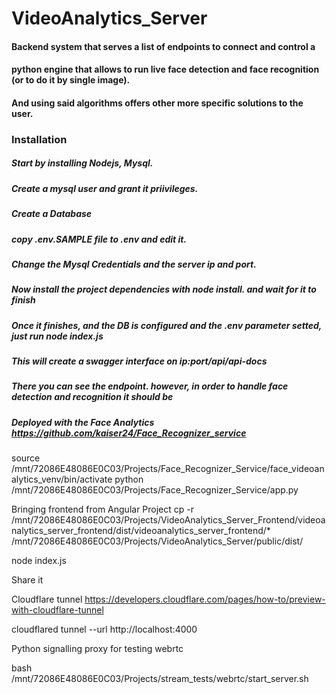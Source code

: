 # VideoAnalytics_Server

#### Backend system that serves a list of endpoints to connect and control a 
#### python  engine that allows to run live face detection and face recognition (or to do it by single image).
#### And using said algorithms offers other more specific solutions to the user.

### Installation
##### Start by installing Nodejs, Mysql.
##### Create a mysql user and grant it priivileges.
##### Create a Database
##### copy .env.SAMPLE file to .env and edit it.
##### Change the Mysql Credentials and the server ip and port.
##### Now install the project dependencies with node install. and wait for it to finish
##### Once it finishes, and the DB is configured and the .env parameter setted, just run node index.js
##### This will create a swagger interface on ip:port/api/api-docs
##### There you can see the endpoint. however, in order to handle face detection and recognition it should be
##### Deployed with the Face Analytics https://github.com/kaiser24/Face_Recognizer_service
##### 

source /mnt/72086E48086E0C03/Projects/Face_Recognizer_Service/face_videoanalytics_venv/bin/activate
python /mnt/72086E48086E0C03/Projects/Face_Recognizer_Service/app.py

Bringing frontend from Angular Project
cp -r /mnt/72086E48086E0C03/Projects/VideoAnalytics_Server_Frontend/videoanalytics_server_frontend/dist/videoanalytics_server_frontend/* /mnt/72086E48086E0C03/Projects/VideoAnalytics_Server/public/dist/

node index.js

Share it

Cloudflare tunnel
https://developers.cloudflare.com/pages/how-to/preview-with-cloudflare-tunnel

cloudflared tunnel --url http://localhost:4000


Python signalling proxy for testing webrtc

bash /mnt/72086E48086E0C03/Projects/stream_tests/webrtc/start_server.sh